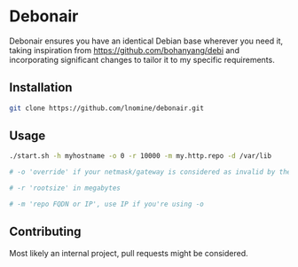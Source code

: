 # Debonair

Debonair ensures you have an identical Debian base wherever you need it, taking inspiration from https://github.com/bohanyang/debi and incorporating significant changes to tailor it to my specific requirements.

## Installation

```bash
git clone https://github.com/lnomine/debonair.git
```

## Usage

```bash
./start.sh -h myhostname -o 0 -r 10000 -m my.http.repo -d /var/lib

# -o 'override' if your netmask/gateway is considered as invalid by the Debian installer

# -r 'rootsize' in megabytes

# -m 'repo FQDN or IP', use IP if you're using -o
```

## Contributing

Most likely an internal project, pull requests might be considered.
